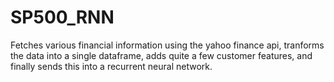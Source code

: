 # SP500_RNN
Fetches various financial information using the yahoo finance api, tranforms the data into a single dataframe,
adds quite a few customer features, and finally sends this into a recurrent neural network.
